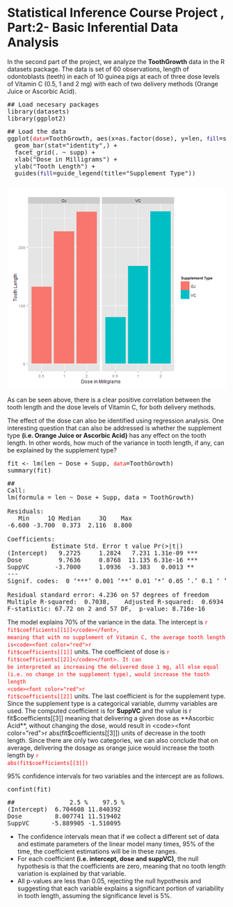 
# Statistical Inference Course Project , Part:2- Basic Inferential Data Analysis


In the second part of the project, we analyze the **ToothGrowth** data in the R datasets package. The data is set of 60 observations, length of odontoblasts (teeth) in each of 10 guinea pigs at each of three dose levels of Vitamin C (0.5, 1 and 2 mg) with each of two delivery methods (Orange Juice or Ascorbic Acid).

<pre>
## Load necesary packages
library(datasets)
library(ggplot2)
</pre>

<pre>
## Load the data
ggplot(<code><font color="red">data</code></font>=ToothGrowth, aes(x=as.factor(dose), y=len, <code><font color="Darkblue">fill</code></font>=supp)) +
  geom_bar(stat="identity",) +
  facet_grid(. ~ supp) +
  xlab("Dose in Milligrams") +
  ylab("Tooth Length") +
  guides(<code><font color="Darkblue">fill</code></font>=guide_legend(title="Supplement Type"))

</pre>


![plot of chunk unnamed-chunk-5](Figure/Unnamed-Chunk-5.png)

As can be seen above, there is a clear positive correlation between the tooth length and the dose levels of Vitamin C, for both delivery methods.

The effect of the dose can also be identified using regression analysis. One interesting question that can also be addressed is whether the supplement type **(i.e. Orange Juice or Ascorbic Acid)** has any effect on the tooth length. In other words, how much of the variance in tooth length, if any, can be explained by the supplement type?

<pre>
fit <- lm(len ~ Dose + Supp, <code><font color="red">data</code></font>=ToothGrowth)
summary(fit)
</pre>

<pre>
## 
Call:
lm(formula = len ~ Dose + Supp, data = ToothGrowth)

Residuals:
   Min     1Q Median     3Q    Max 
-6.600 -3.700  0.373  2.116  8.800 

Coefficients:
            Estimate Std. Error t value Pr(>|t|)    
(Intercept)   9.2725     1.2824   7.231 1.31e-09 ***
Dose          9.7636     0.8768  11.135 6.31e-16 ***
SuppVC       -3.7000     1.0936  -3.383   0.0013 ** 
---
Signif. codes:  0 ‘***’ 0.001 ‘**’ 0.01 ‘*’ 0.05 ‘.’ 0.1 ‘ ’ 1

Residual standard error: 4.236 on 57 degrees of freedom
Multiple R-squared:  0.7038,	Adjusted R-squared:  0.6934 
F-statistic: 67.72 on 2 and 57 DF,  p-value: 8.716e-16
</pre>

The model explains 70% of the variance in the data. The intercept is <code><font color="red">r fit$coefficients[[1]]</code></font>, meaning that with no supplement of Vitamin C, the average tooth length is<code><font color="red">r fit$coefficients[[1]]</code></font> units. The coefficient of dose is <code><font color="red">r fit$coefficients[[2]]</code></font>. It can be interpreted as increasing the delivered dose 1 mg, all else equal (i.e. no change in the supplement type), would increase the tooth length <code><font color="red">r fit$coefficients[[2]]</code></font> units. The last coefficient is for the supplement type. Since the supplement type is a categorical variable, dummy variables are used. The computed coefficient is for **SuppVC** and the value is r fit$coefficients[[3]] meaning that delivering a given dose as **Ascorbic Acid**, without changing the dose, would result in <code><font color="red">r abs(fit$coefficients[[3]])</code></font> units of decrease in the tooth length. Since there are only two categories, we can also conclude that on average, delivering the dosage as orange juice would increase the tooth length by <code><font color="red">r abs(fit$coefficients[[3]])</code></font>

 95% confidence intervals for two variables and the intercept are as follows.
<pre>
confint(fit)
</pre>

<pre>
##               2.5 %    97.5 %
(Intercept)  6.704608 11.840392
Dose         8.007741 11.519402
SuppVC      -5.889905 -1.510095
</pre>

* The confidence intervals mean that if we collect a different set of data and estimate parameters of the linear model many times, 95% of the time, the coefficient estimations will be in these ranges. 
* For each coefficient **(i.e. intercept, dose and suppVC)**, the null hypothesis is that the coefficients are zero, meaning that no tooth length variation is explained by that variable. 
* All p-values are less than 0.05, rejecting the null hypothesis and suggesting that each variable explains a significant portion of variability in tooth length, assuming the significance level is 5%.